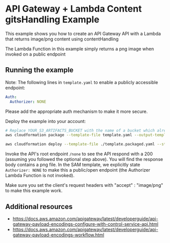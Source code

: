 # API Gateway + Lambda Content gitsHandling Example

This example shows you how to create an API Gateway API with a Lambda that returns image/png content using contentHandling

The Lambda Function in this example simply returns a png image when invoked on a public endpoint

## Running the example

Note: The following lines in `template.yaml` to enable a publicly accessible endpoint:

```yaml
Auth:
  Authorizer: NONE
```
Please add the appropriate auth mechanism to make it more secure.

Deploy the example into your account:

```bash
# Replace YOUR_S3_ARTIFACTS_BUCKET with the name of a bucket which already exists in your account
aws cloudformation package --template-file template.yaml --output-template-file template.packaged.yaml --s3-bucket YOUR_S3_ARTIFACTS_BUCKET

aws cloudformation deploy --template-file ./template.packaged.yaml --stack-name sam-example-api-lambda-image-content --capabilities CAPABILITY_IAM
```

Invoke the API's root endpoint `/none` to see the API respond with a 200 (assuming you followed the optional step above). You will find the response body contains a png file. In the SAM template, we explicitly state `Authorizer: NONE` to make this a public/open endpoint (the Authorizer Lambda Function is not invoked).

Make sure you set the client's request headers with "accept" : "image/png" to make this example work.

## Additional resources

- https://docs.aws.amazon.com/apigateway/latest/developerguide/api-gateway-payload-encodings-configure-with-control-service-api.html
- https://docs.aws.amazon.com/apigateway/latest/developerguide/api-gateway-payload-encodings-workflow.html
